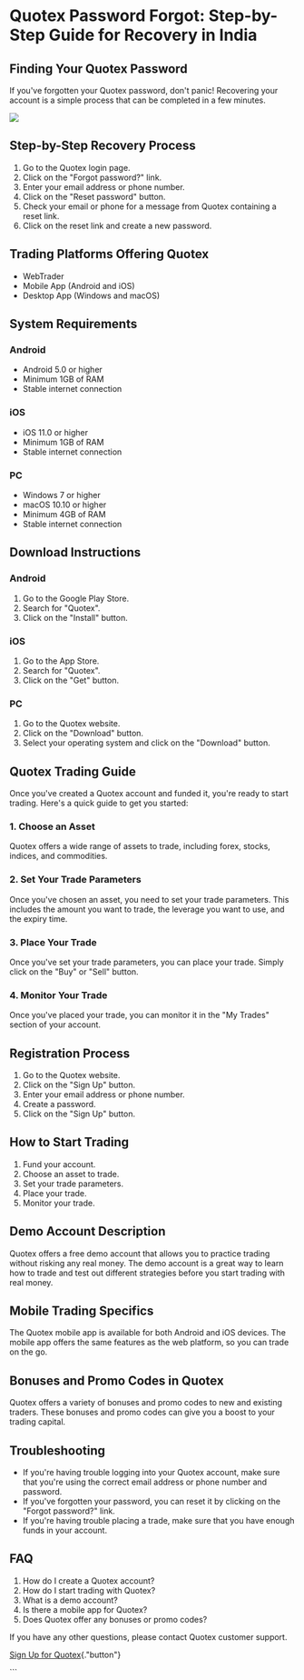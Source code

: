 # Quotex Password Forgot: Step-by-Step Guide for Recovery in India

## Finding Your Quotex Password

If you\'ve forgotten your Quotex password, don\'t panic! Recovering your
account is a simple process that can be completed in a few minutes.

[![](https://static.quotex.io/files/4_en/300_250.jpg)](https://traff.sbs/brokerqxlid)

## Step-by-Step Recovery Process

1.  Go to the Quotex login page.
2.  Click on the "Forgot password?" link.
3.  Enter your email address or phone number.
4.  Click on the "Reset password" button.
5.  Check your email or phone for a message from Quotex containing a
    reset link.
6.  Click on the reset link and create a new password.

## Trading Platforms Offering Quotex

-   WebTrader
-   Mobile App (Android and iOS)
-   Desktop App (Windows and macOS)

## System Requirements

### Android

-   Android 5.0 or higher
-   Minimum 1GB of RAM
-   Stable internet connection

### iOS

-   iOS 11.0 or higher
-   Minimum 1GB of RAM
-   Stable internet connection

### PC

-   Windows 7 or higher
-   macOS 10.10 or higher
-   Minimum 4GB of RAM
-   Stable internet connection

## Download Instructions

### Android

1.  Go to the Google Play Store.
2.  Search for "Quotex".
3.  Click on the "Install" button.

### iOS

1.  Go to the App Store.
2.  Search for "Quotex".
3.  Click on the "Get" button.

### PC

1.  Go to the Quotex website.
2.  Click on the "Download" button.
3.  Select your operating system and click on the "Download"
    button.

## Quotex Trading Guide

Once you\'ve created a Quotex account and funded it, you\'re ready to
start trading. Here\'s a quick guide to get you started:

### 1. Choose an Asset

Quotex offers a wide range of assets to trade, including forex, stocks,
indices, and commodities.

### 2. Set Your Trade Parameters

Once you\'ve chosen an asset, you need to set your trade parameters.
This includes the amount you want to trade, the leverage you want to
use, and the expiry time.

### 3. Place Your Trade

Once you\'ve set your trade parameters, you can place your trade. Simply
click on the "Buy" or "Sell" button.

### 4. Monitor Your Trade

Once you\'ve placed your trade, you can monitor it in the "My
Trades" section of your account.

## Registration Process

1.  Go to the Quotex website.
2.  Click on the "Sign Up" button.
3.  Enter your email address or phone number.
4.  Create a password.
5.  Click on the "Sign Up" button.

## How to Start Trading

1.  Fund your account.
2.  Choose an asset to trade.
3.  Set your trade parameters.
4.  Place your trade.
5.  Monitor your trade.

## Demo Account Description

Quotex offers a free demo account that allows you to practice trading
without risking any real money. The demo account is a great way to learn
how to trade and test out different strategies before you start trading
with real money.

## Mobile Trading Specifics

The Quotex mobile app is available for both Android and iOS devices. The
mobile app offers the same features as the web platform, so you can
trade on the go.

## Bonuses and Promo Codes in Quotex

Quotex offers a variety of bonuses and promo codes to new and existing
traders. These bonuses and promo codes can give you a boost to your
trading capital.

## Troubleshooting

-   If you\'re having trouble logging into your Quotex account, make
    sure that you\'re using the correct email address or phone number
    and password.
-   If you\'ve forgotten your password, you can reset it by clicking on
    the "Forgot password?" link.
-   If you\'re having trouble placing a trade, make sure that you have
    enough funds in your account.

## FAQ

1.  How do I create a Quotex account?
2.  How do I start trading with Quotex?
3.  What is a demo account?
4.  Is there a mobile app for Quotex?
5.  Does Quotex offer any bonuses or promo codes?

If you have any other questions, please contact Quotex customer support.

[Sign Up for
Quotex](\%22https://traff.sbs/brokerqxsignup\%22){."button"}

\`\`\`

